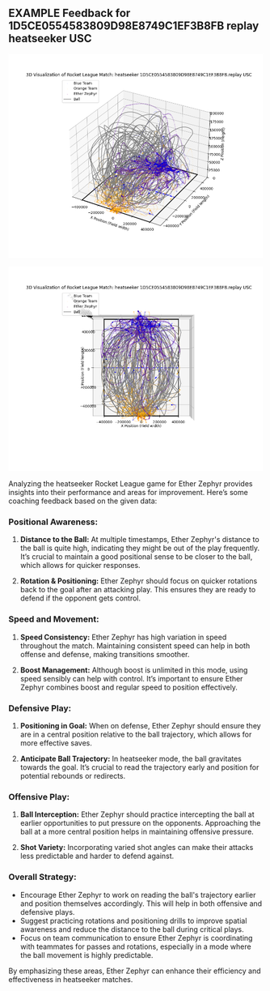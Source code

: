 ## EXAMPLE Feedback for 1D5CE0554583809D98E8749C1EF3B8FB replay heatseeker USC

![img](player_locations_1D5CE0554583809D98E8749C1EF3B8FB.replay_heatseeker_USC.csv_1.png)

![img](player_locations_1D5CE0554583809D98E8749C1EF3B8FB.replay_heatseeker_USC.csv_2.png)

Analyzing the heatseeker Rocket League game for Ether Zephyr provides insights into their performance and areas for improvement. Here’s some coaching feedback based on the given data:

### Positional Awareness:
1. **Distance to the Ball:** At multiple timestamps, Ether Zephyr's distance to the ball is quite high, indicating they might be out of the play frequently. It’s crucial to maintain a good positional sense to be closer to the ball, which allows for quicker responses.
   
2. **Rotation & Positioning:** Ether Zephyr should focus on quicker rotations back to the goal after an attacking play. This ensures they are ready to defend if the opponent gets control.

### Speed and Movement:
1. **Speed Consistency:** Ether Zephyr has high variation in speed throughout the match. Maintaining consistent speed can help in both offense and defense, making transitions smoother.

2. **Boost Management:** Although boost is unlimited in this mode, using speed sensibly can help with control. It’s important to ensure Ether Zephyr combines boost and regular speed to position effectively.

### Defensive Play:
1. **Positioning in Goal:** When on defense, Ether Zephyr should ensure they are in a central position relative to the ball trajectory, which allows for more effective saves.
   
2. **Anticipate Ball Trajectory:** In heatseeker mode, the ball gravitates towards the goal. It’s crucial to read the trajectory early and position for potential rebounds or redirects.

### Offensive Play:
1. **Ball Interception:** Ether Zephyr should practice intercepting the ball at earlier opportunities to put pressure on the opponents. Approaching the ball at a more central position helps in maintaining offensive pressure.
   
2. **Shot Variety:** Incorporating varied shot angles can make their attacks less predictable and harder to defend against.

### Overall Strategy:
- Encourage Ether Zephyr to work on reading the ball's trajectory earlier and position themselves accordingly. This will help in both offensive and defensive plays.
- Suggest practicing rotations and positioning drills to improve spatial awareness and reduce the distance to the ball during critical plays.
- Focus on team communication to ensure Ether Zephyr is coordinating with teammates for passes and rotations, especially in a mode where the ball movement is highly predictable.

By emphasizing these areas, Ether Zephyr can enhance their efficiency and effectiveness in heatseeker matches.

